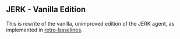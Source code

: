 JERK - Vanilla Edition
----------------------

This is rewrite of the vanilla, unimproved edition of the JERK agent,
as implemented
in [retro-baselines](https://github.com/openai/retro-baselines).
